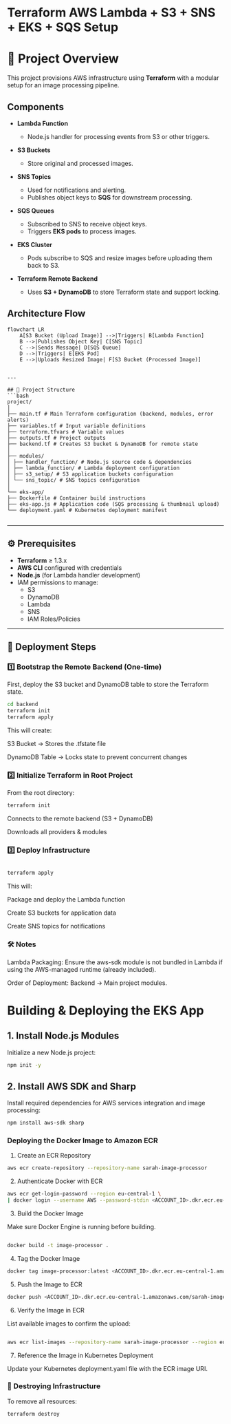 # Terraform AWS Lambda + S3 + SNS + EKS + SQS Setup

# 📌 Project Overview

This project provisions AWS infrastructure using **Terraform** with a modular setup for an image processing pipeline.

## Components

- **Lambda Function**
  - Node.js handler for processing events from S3 or other triggers.

- **S3 Buckets**
  - Store original and processed images.

- **SNS Topics**
  - Used for notifications and alerting.
  - Publishes object keys to **SQS** for downstream processing.

- **SQS Queues**
  - Subscribed to SNS to receive object keys.
  - Triggers **EKS pods** to process images.

- **EKS Cluster**
  - Pods subscribe to SQS and resize images before uploading them back to S3.

- **Terraform Remote Backend**
  - Uses **S3 + DynamoDB** to store Terraform state and support locking.


## Architecture Flow

```mermaid
flowchart LR
    A[S3 Bucket (Upload Image)] -->|Triggers| B[Lambda Function]
    B -->|Publishes Object Key| C[SNS Topic]
    C -->|Sends Message| D[SQS Queue]
    D -->|Triggers| E[EKS Pod]
    E -->|Uploads Resized Image| F[S3 Bucket (Processed Image)]


---

## 📂 Project Structure
```bash
project/
│
├── main.tf # Main Terraform configuration (backend, modules, error alerts)
├── variables.tf # Input variable definitions
├── terraform.tfvars # Variable values
├── outputs.tf # Project outputs
├── backend.tf # Creates S3 bucket & DynamoDB for remote state
│
├── modules/
│ ├── handler_function/ # Node.js source code & dependencies
│ ├── lambda_function/ # Lambda deployment configuration
│ ├── s3_setup/ # S3 application buckets configuration
│ └── sns_topic/ # SNS topics configuration
│
└── eks-app/
├── Dockerfile # Container build instructions
├── eks-app.js # Application code (SQS processing & thumbnail upload)
└── deployment.yaml # Kubernetes deployment manifest
    
```
---

## ⚙️ Prerequisites
- **Terraform** ≥ 1.3.x
- **AWS CLI** configured with credentials
- **Node.js** (for Lambda handler development)
- IAM permissions to manage:
  - S3
  - DynamoDB
  - Lambda
  - SNS
  - IAM Roles/Policies

---

## 🚀 Deployment Steps

### 1️⃣ Bootstrap the Remote Backend (One-time)
First, deploy the S3 bucket and DynamoDB table to store the Terraform state.

```bash
cd backend
terraform init
terraform apply
```
This will create:

S3 Bucket → Stores the .tfstate file

DynamoDB Table → Locks state to prevent concurrent changes

### 2️⃣ Initialize Terraform in Root Project
From the root directory:

```bash
terraform init
```
Connects to the remote backend (S3 + DynamoDB)

Downloads all providers & modules

### 3️⃣ Deploy Infrastructure
``` bash

terraform apply
```
This will:

Package and deploy the Lambda function

Create S3 buckets for application data

Create SNS topics for notifications

### 🛠 Notes
Lambda Packaging: Ensure the aws-sdk module is not bundled in Lambda if using the AWS-managed runtime (already included).


Order of Deployment: Backend → Main project modules.
# Building & Deploying the EKS App

## 1. Install Node.js Modules
Initialize a new Node.js project:
```bash
npm init -y
```
## 2. Install AWS SDK and Sharp

Install required dependencies for AWS services integration and image processing:
``` bash
npm install aws-sdk sharp
```
### Deploying the Docker Image to Amazon ECR
1. Create an ECR Repository
```bash
aws ecr create-repository --repository-name sarah-image-processor
```
2. Authenticate Docker with ECR
```bash
aws ecr get-login-password --region eu-central-1 \
| docker login --username AWS --password-stdin <ACCOUNT_ID>.dkr.ecr.eu-central-1.amazonaws.com
```

3. Build the Docker Image

Make sure Docker Engine is running before building.
```bash

docker build -t image-processor .
```

4. Tag the Docker Image
```bash 
docker tag image-processor:latest <ACCOUNT_ID>.dkr.ecr.eu-central-1.amazonaws.com/sarah-image-processor:latest
```

5. Push the Image to ECR
``` bash
docker push <ACCOUNT_ID>.dkr.ecr.eu-central-1.amazonaws.com/sarah-image-processor:latest
```

6. Verify the Image in ECR

List available images to confirm the upload:
```bash

aws ecr list-images --repository-name sarah-image-processor --region eu-central-1
```
7. Reference the Image in Kubernetes Deployment

Update your Kubernetes deployment.yaml file with the ECR image URI.
### 🧹 Destroying Infrastructure
To remove all resources:
```bash
terraform destroy
```
